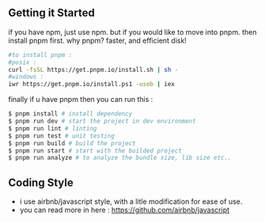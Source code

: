 ## Getting it Started

if you have npm, just use npm. but if you would like to move into pnpm. then install pnpm first. why pnpm? faster, and efficient disk!

```bash
#to install pnpm :
#posix :
curl -fsSL https://get.pnpm.io/install.sh | sh -
#windows : 
iwr https://get.pnpm.io/install.ps1 -useb | iex
```
finally if u have pnpm then you can run this :
```bash
$ pnpm install # install dependency
$ pnpm run dev # start the project in dev environment
$ pnpm run lint # linting
$ pnpm run test # unit testing
$ pnpm run build # build the project
$ pnpm run start # start with the builded project
$ pnpm run analyze # to analyze the bundle size, lib size etc..
```

## Coding Style
- i use airbnb/javascript style, with a litle modification for ease of use.
- you can read more in here : https://github.com/airbnb/javascript